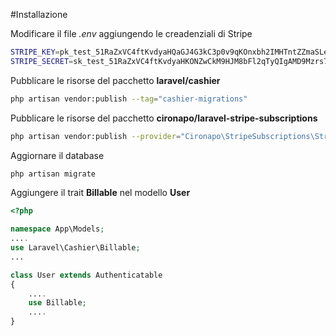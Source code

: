 #Installazione


Modificare il file *.env* aggiungendo le creadenziali di Stripe

```bash
STRIPE_KEY=pk_test_51RaZxVC4ftKvdyaHQaGJ4G3kC3p0v9qKOnxbh2IMHTntZZmaSLeHYpivStQV4beFSAa1BJM0bga8czEp4aYJF1rD00VSYBDAtI
STRIPE_SECRET=sk_test_51RaZxVC4ftKvdyaHKONZwCkM9HJM8bFl2qTyQIgAMD9Mzrs7cp1iPZLZBVmVz8brmpX1h7Kk2oHrP2bQnFjGlWiI00L5YqwqpT
```

Pubblicare le risorse del pacchetto **laravel/cashier**
```bash
php artisan vendor:publish --tag="cashier-migrations"
```


Pubblicare le risorse del pacchetto **cironapo/laravel-stripe-subscriptions**
```bash
php artisan vendor:publish --provider="Cironapo\StripeSubscriptions\StripeSubscriptionsServiceProvider"
```


Aggiornare il database
```bash
php artisan migrate
```


Aggiungere il trait **Billable** nel modello **User**
```php
<?php

namespace App\Models;
....
use Laravel\Cashier\Billable;
...

class User extends Authenticatable
{
    ....
    use Billable;
    ....
}
```